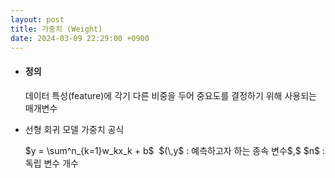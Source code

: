 ```yaml
---
layout: post
title: 가중치 (Weight)
date: 2024-03-09 22:29:00 +0900
---
```

- #### 정의
  <p class="sub">데이터 특성(feature)에 각기 다른 비중을 두어 중요도를 결정하기 위해 사용되는 매개변수</p>

- 선형 회귀 모델 가중치 공식
  <p class="sub"> $y = \sum^n_{k=1}w_kx_k + b$&nbsp; $(\,y$ : 예측하고자 하는 종속 변수$,$ $n$ : 독립 변수 개수</p>

